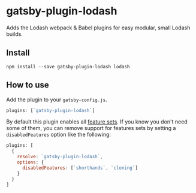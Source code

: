 # gatsby-plugin-lodash

Adds the Lodash webpack & Babel plugins for easy modular, small Lodash builds.

## Install

`npm install --save gatsby-plugin-lodash lodash`

## How to use

Add the plugin to your `gatsby-config.js`.

```javascript
plugins: [`gatsby-plugin-lodash`]
```

By default this plugin enables all
[feature sets](https://github.com/lodash/lodash-webpack-plugin#feature-sets). If
you know you don't need some of them, you can remove support for features sets
by setting a `disabledFeatures` option like the following:

```javascript
plugins: [
  {
    resolve: `gatsby-plugin-lodash`,
    options: {
      disabledFeatures: [`shorthands`, `cloning`]
    }
  }
]
```

